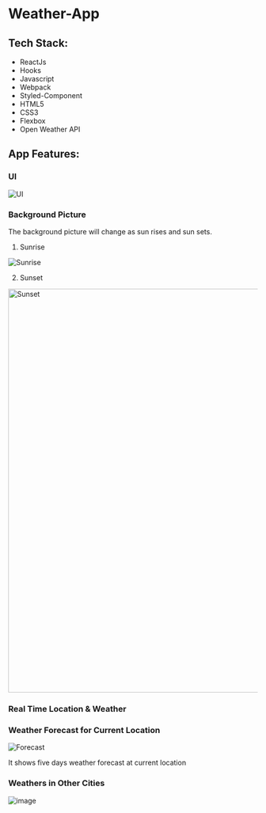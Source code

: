 # Weather-App

## Tech Stack:
- ReactJs
- Hooks
- Javascript
- Webpack
- Styled-Component
- HTML5
- CSS3
- Flexbox
- Open Weather API



## App Features:
### UI

![UI](https://user-images.githubusercontent.com/7480307/107216009-38f64380-6a60-11eb-8cf1-003213f40f2c.png)


### Background Picture
The background picture will change as sun rises and sun sets.

1. Sunrise

![Sunrise](https://user-images.githubusercontent.com/7480307/107217650-91c6db80-6a62-11eb-8293-a66968a4451b.png)


2. Sunset

<img width="816" alt="Sunset" src="https://user-images.githubusercontent.com/7480307/107217758-bf138980-6a62-11eb-8d22-e1b089a87da3.png">


### Real Time Location & Weather


### Weather Forecast for Current Location

![Forecast](https://user-images.githubusercontent.com/7480307/107218323-9344d380-6a63-11eb-8400-f107e1a13a5a.png)

It shows five days weather forecast at current location



### Weathers in Other Cities

![image](https://user-images.githubusercontent.com/7480307/107218656-03ebf000-6a64-11eb-82f5-128788dcacc1.png)

